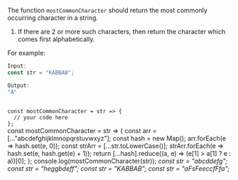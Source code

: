 The function `mostCommonCharacter` should return the most commonly occurring character in a string.

1. If there are 2 or more such characters, then return the character which comes first alphabetically.

For example:
```js
Input:
const str = "KABBAB";

Output:
"A"
```

<codeblock language="javascript" type="exercise" testMode="multipleInput">
<code>
const mostCommonCharacter = str => {
  // your code here
};
</code>

<solution>
const mostCommonCharacter = str => {
  const arr = [..."abcdefghijklmnopqrstuvwxyz"];
  const hash = new Map();
  arr.forEach(e => hash.set(e, 0));
  const strArr = [...str.toLowerCase()];
  strArr.forEach(e => hash.set(e, hash.get(e) + 1));
  return [...hash].reduce((a, e) => (e[1] > a[1] ? e : a))[0];
};
</solution>

<testcases>
<caller>
console.log(mostCommonCharacter(str));
</caller>
<testcase>
<i>
const str = "abcddefg";
</i>
</testcase>
<testcase>
<i>
const str = "heggbdeff";
</i>
</testcase>
<testcase>
<i>
const str = "KABBAB";
</i>
</testcase>
<testcase>
<i>
const str = "aFsFeeccfFfa";
</i>
</testcase>
</testcases>
</codeblock>
